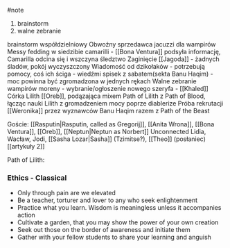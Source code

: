 #note
1. brainstorm
2. walne zebranie

brainstorm współdzielniowy
Obwoźny sprzedawca jacuzzi dla wampirów
Messy fedding w siedzibie camarilli - [[Bona Ventura]] podsyła informację, Camarilla odcina się i wszczyna śledztwo
Zaginięcie [[Jagoda]] - żadnych śladów, pokój wyczyszczony
Wiadomość od dzikołaków - potrzebują pomocy, coś ich ściga - wiedźmi spisek z sabatem(sekta Banu Haqim) - moc powinna być zgromadzona w jednych rękach
Walne zebranie wampirów moreny - wybranie/ogłoszenie nowego szeryfa - [[Khaled]]
Córka Lilith [[Oreb]], podązająca mixem Path of Lilith z  Path of Blood, łącząc nauki Lilith z gromadzeniem mocy poprze diablerize
Próba rekrutacji [[Weronika]] przez wyznawców Banu Haqim razem z Path of the Beast

Goście:
[[Rasputin|Rasputin, called as Gregorij]], [[Anita Wrona]], [[Bona Ventura]], [[Oreb]], [[Neptun|Neptun as Norbert]] 
Unconnected Lidia, Wacław, Jodi, [[Sasha Lozar|Sasha]] (Tzimitse?), [[Theo]] (posłaniec)
[[artykuły 2]]

Path of Lilith:
### Ethics - Classical[](https://auth.fandom.com/signin?redirect=https%3A%2F%2Fwhitewolf.fandom.com%2Fwiki%2FPath_of_Lilith%3Fveaction%3Dedit%26section%3D3&uselang=en "Sign in to edit")

- Only through pain are we elevated
- Be a teacher, torturer and lover to any who seek enlightenment
- Practice what you learn. Wisdom is meaningless unless it accompanies action
- Cultivate a garden, that you may show the power of your own creation
- Seek out those on the border of awareness and initiate them
- Gather with your fellow students to share your learning and anguish